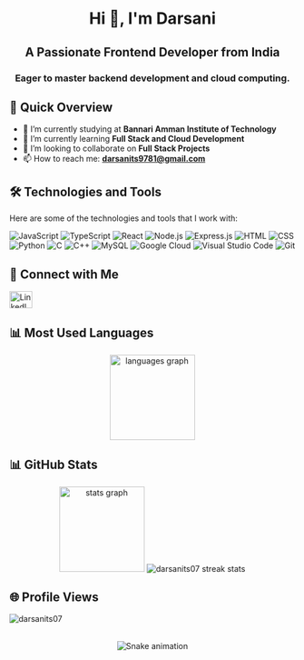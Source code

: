 <h1 align="center">Hi 👋, I'm Darsani</h1>
<h2 align="center">A Passionate Frontend Developer from India</h2>
<h3 align="center">Eager to master backend development and cloud computing.</h3>

## 🚀 Quick Overview

- 🔭 I’m currently studying at **Bannari Amman Institute of Technology**
- 🌱 I’m currently learning **Full Stack and Cloud Development**
- 👯 I’m looking to collaborate on **Full Stack Projects**
- 📫 How to reach me: **darsanits9781@gmail.com**

## 🛠️ Technologies and Tools

Here are some of the technologies and tools that I work with:

![JavaScript](https://img.shields.io/badge/-JavaScript-F7DF1E?style=flat-square&logo=javascript&logoColor=black)
![TypeScript](https://img.shields.io/badge/-TypeScript-007ACC?style=flat-square&logo=typescript&logoColor=white)
![React](https://img.shields.io/badge/-React-61DAFB?style=flat-square&logo=react&logoColor=black)
![Node.js](https://img.shields.io/badge/-Node.js-339933?style=flat-square&logo=node.js&logoColor=black)
![Express.js](https://img.shields.io/badge/-Express.js-000000?style=flat-square&logo=express&logoColor=white)
![HTML](https://img.shields.io/badge/-HTML-E34F26?style=flat-square&logo=html5&logoColor=white)
![CSS](https://img.shields.io/badge/-CSS-1572B6?style=flat-square&logo=css3&logoColor=white)
![Python](https://img.shields.io/badge/-Python-3776AB?style=flat-square&logo=python&logoColor=black)
![C](https://img.shields.io/badge/-C-A8B9CC?style=flat-square&logo=c&logoColor=black)
![C++](https://img.shields.io/badge/-C++-00599C?style=flat-square&logo=c%2B%2B&logoColor=black)
![MySQL](https://img.shields.io/badge/-MySQL-4479A1?style=flat-square&logo=mysql&logoColor=white)
![Google Cloud](https://img.shields.io/badge/-Google_Cloud-4285F4?style=flat-square&logo=google-cloud&logoColor=white)
![Visual Studio Code](https://img.shields.io/badge/-VS_Code-007ACC?style=flat-square&logo=visual-studio-code&logoColor=black)
![Git](https://img.shields.io/badge/-Git-F05032?style=flat-square&logo=git&logoColor=black)

## 🤝 Connect with Me
<p align="left">
  <a href="https://www.linkedin.com/in/darsani-t-s-ab987927a/" target="_blank"><img align="center" src="https://raw.githubusercontent.com/rahuldkjain/github-profile-readme-generator/master/src/images/icons/Social/linked-in-alt.svg" alt="LinkedIn" height="30" width="40" /></a>
</p>

## 📊 Most Used Languages
<p align="center">
  <img src="https://github-readme-stats.vercel.app/api/top-langs?username=darsanits07&layout=compact&theme=dracula&hide_border=false" height="150" alt="languages graph" />
</p>

## 📊 GitHub Stats
<p align="center">
  <img src="https://github-readme-stats.vercel.app/api?username=darsanits07&show_icons=true&theme=dracula&hide_border=false&include_all_commits=true&count_private=true" height="150" alt="stats graph" />
  <img src="https://github-readme-streak-stats.herokuapp.com/?user=darsanits07&theme=dracula&hide_border=false" alt="darsanits07 streak stats" />
</p>



## 🌐 Profile Views
<p align="left"> <img src="https://komarev.com/ghpvc/?username=darsanits07&label=Profile%20views&color=0e75b6&style=flat" alt="darsanits07" /> </p>


<br clear="both">

<div align="center">
  <img src="https://raw.githubusercontent.com/maurodesouza/maurodesouza/output/snake.svg" alt="Snake animation" />
</div>
